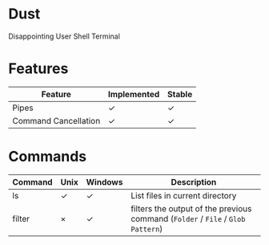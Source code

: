 # Dust
Disappointing User Shell Terminal

# Features

| Feature   | Implemented | Stable |
|-----------|-----------|--------|
|  Pipes	|	 ✓	 |	✓  |
| Command Cancellation |	✓	  |	✓   |

# Commands

| Command | Unix | Windows| Description |
|---------|------|--------|-------------|
| ls	  |  ✓   |   ✓   | List files in current directory |
| filter  |  ×   |   ✓	| filters the output of the previous command (`Folder` / `File` / `Glob Pattern`) |